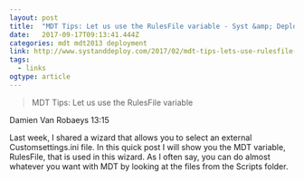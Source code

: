 ```yaml
---
layout: post 
title:  "MDT Tips: Let us use the RulesFile variable - Syst &amp; Deploy " 
date:   2017-09-17T09:13:41.444Z 
categories: mdt mdt2013 deployment
link: http://www.systanddeploy.com/2017/02/mdt-tips-lets-use-rulesfile-variable.html 
tags:
  - links
ogtype: article 
---
```


> MDT Tips: Let us use the RulesFile variable

 Damien Van Robaeys   13:15 
 

Last week, I shared a wizard that allows you to select an external Customsettings.ini file.
In this quick post I will show you the MDT variable, RulesFile, that is used in this wizard.
As I often say, you can do almost whatever you want with MDT by looking at the files from the Scripts folder.
